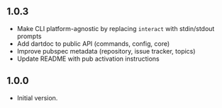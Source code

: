 ## 1.0.3

- Make CLI platform-agnostic by replacing `interact` with stdin/stdout prompts
- Add dartdoc to public API (commands, config, core)
- Improve pubspec metadata (repository, issue tracker, topics)
- Update README with pub activation instructions

## 1.0.0

- Initial version.
